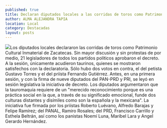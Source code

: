 ```yaml
---
published: true
title: Declaran diputados locales a las corridas de toros como Patrimonio Cultural Inmaterial de Zacatecas
author: ALMA ALEJANDRA TAPIA
location: Local
category: Destacadas
layout: posts
---
```


![](http://i.imgur.com/IOWcBEWm.jpg)Los diputados locales declararon las corridas de toros como Patrimonio Cultural Inmaterial de Zacatecas. Sin mayor discusión y sin protestas de por medio, 21 legisladores de todos los partidos políticos aprobaron el decreto.
A la sesión, únicamente acudieron taurinos, quienes se mostraron satisfechos con la declaratoria. Sólo hubo dos votos en contra, el del petista Gustavo Torres y el del priísta Fernando Gutiérrez.
Antes, en una primera sesión, y con la firma de nueve diputados del PAN-PRD y PRI, se leyó en sesión legislativa la iniciativa de decreto. Los diputados argumentaron que la tauromaquia requiere de un "merecido reconocimiento porque es una práctica social en la que, a través de su significado emocional, funde dos culturas distantes y disímiles como son la española y la mexicana".
La iniciativa fue firmada por los priístas Roberto Luévano, Alfredo Barajas y Felipe Ramírez; del PANAL, Ramiro Rosales; del PRD, Francisco Carrillo y Esthela Beltrán, así como los panistas Noemí Luna, Maribel Lara y Angel Gerardo Hernández.
